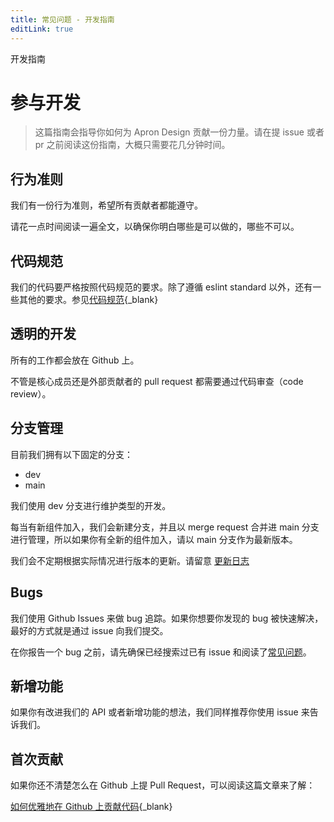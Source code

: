 ```yaml
---
title: 常见问题 - 开发指南
editLink: true
---
```


<ap-breadcrumb>
  <ap-breadcrumb-item>开发指南</ap-breadcrumb-item>
</ap-breadcrumb>

# 参与开发
> 这篇指南会指导你如何为 Apron Design 贡献一份力量。请在提 issue 或者 pr 之前阅读这份指南，大概只需要花几分钟时间。


## 行为准则
我们有一份行为准则，希望所有贡献者都能遵守。

请花一点时间阅读一遍全文，以确保你明白哪些是可以做的，哪些不可以。

## 代码规范
我们的代码要严格按照代码规范的要求。除了遵循 eslint standard 以外，还有一些其他的要求。参见[代码规范](https://specification.apron.design){_blank}

## 透明的开发
所有的工作都会放在 Github 上。

不管是核心成员还是外部贡献者的 pull request 都需要通过代码审查（code review）。

## 分支管理
目前我们拥有以下固定的分支：

- dev
- main

我们使用 dev 分支进行维护类型的开发。

每当有新组件加入，我们会新建分支，并且以 merge request 合并进 main 分支进行管理，所以如果你有全新的组件加入，请以 main 分支作为最新版本。

我们会不定期根据实际情况进行版本的更新。请留意 [更新日志](/docs/changelog)

## Bugs
我们使用 Github Issues 来做 bug 追踪。如果你想要你发现的 bug 被快速解决，最好的方式就是通过 issue 向我们提交。

在你报告一个 bug 之前，请先确保已经搜索过已有 issue 和阅读了[常见问题](/docs/faq)。

## 新增功能
如果你有改进我们的 API 或者新增功能的想法，我们同样推荐你使用 issue 来告诉我们。

## 首次贡献
如果你还不清楚怎么在 Github 上提 Pull Request，可以阅读这篇文章来了解：

[如何优雅地在 Github 上贡献代码](https://segmentfault.com/a/1190000000736629){_blank}

